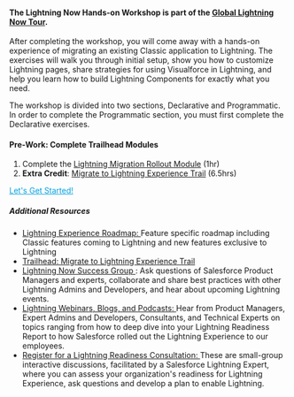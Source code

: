 #### The **Lightning Now Hands-on Workshop** is part of the [Global Lightning Now Tour](https://developer.salesforce.com/blogs/developer-relations/2017/03/salesforce-global-lightning-tour-coming-city-near.html).

After completing the workshop, you will come away with a hands-on experience of migrating an existing Classic application to Lightning. The exercises will walk you through initial setup, show you how to customize Lightning pages, share strategies for using Visualforce in Lightning, and help you learn how to build Lightning Components for exactly what you need.

The workshop is divided into two sections, Declarative and Programmatic. In order to complete the Programmatic section, you must first complete the Declarative exercises.

#### Pre-Work: Complete Trailhead Modules

1. Complete the [Lightning Migration Rollout Module](https://trailhead.salesforce.com/modules/lex_migration_rollout) (1hr)
2. **Extra Credit**: [Migrate to Lightning Experience Trail](https://trailhead.salesforce.com/trail/lex_admin_migration) (6.5hrs) 

<p><a class="btn btn-primary btn-lg" style="background-color: transparent;color: #00A1E1;text-align:center;margin:20px 0;" href="TOC.html" role="button">Let's Get Started!</a></p>

##### Additional Resources

*  [Lightning Experience Roadmap: ](https://help.salesforce.com/articleView?id=lex_roadmap.htm&type=0)Feature specific roadmap including Classic features coming to Lightning and new features exclusive to Lightning
* [Trailhead: Migrate to Lightning Experience Trail ](https://trailhead.salesforce.com/trail/lex_admin_migration)
* [Lightning Now Success Group ](https://success.salesforce.com/_ui/core/chatter/groups/GroupProfilePage?g=0F93A0000009SE1SAM): Ask questions of Salesforce Product Managers and experts, collaborate and share best practices with other Lightning Admins and Developers, and hear about upcoming Lightning events. 
* [Lightning Webinars, Blogs, and Podcasts: ](https://admin.salesforce.com/posts#/lightning-experience)Hear from Product Managers, Expert Admins and Developers, Consultants, and Technical Experts on topics ranging from how to deep dive into your Lightning Readiness Report to how Salesforce rolled out the Lightning Experience to our employees. 
* [Register for a Lightning Readiness Consultation: ](https://attendee.gotowebinar.com/rt/5126219356122666499)These are small-group interactive discussions, facilitated by a Salesforce Lightning Expert, where you can assess your organization's readiness for Lightning Experience, ask questions and develop a plan to enable Lightning. 
